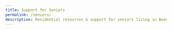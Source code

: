 ```yaml
---
title: Support for Seniors
permalink: /seniors/
description: Residential resources & support for seniors living in Boon Lay
---
```

